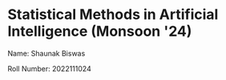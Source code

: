 # Statistical Methods in Artificial Intelligence (Monsoon '24)

Name: Shaunak Biswas

Roll Number: 2022111024